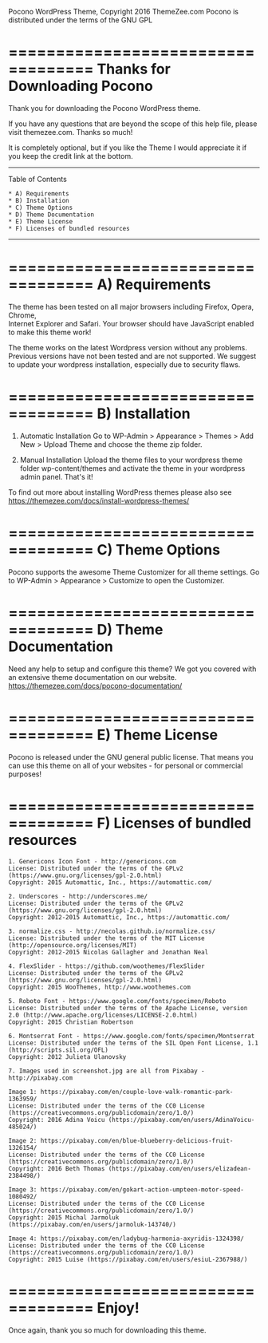Pocono WordPress Theme, Copyright 2016 ThemeZee.com
Pocono is distributed under the terms of the GNU GPL

===================================
Thanks for Downloading Pocono
===================================

Thank you for downloading the Pocono WordPress theme.

If you have any questions that are beyond the scope of this help file, 
please visit themezee.com. Thanks so much!

It is completely optional, but if you like the Theme I would appreciate it if 
you keep the credit link at the bottom.

-----------------------------------
Table of Contents

    * A) Requirements
    * B) Installation
    * C) Theme Options
    * D) Theme Documentation
    * E) Theme License
	* F) Licenses of bundled resources
-----------------------------------

===================================
A) Requirements
===================================

The theme has been tested on all major browsers including Firefox, Opera, Chrome,  
Internet Explorer and Safari. Your browser should have JavaScript enabled to make this theme work!

The theme works on the latest Wordpress version without any problems. Previous versions have not been tested
and are not supported. We suggest to update your wordpress installation, especially due to security flaws.

===================================
B) Installation
===================================

   1. Automatic Installation
      Go to WP-Admin > Appearance > Themes > Add New > Upload Theme and choose the theme zip folder.

   2. Manual Installation
      Upload the theme files to your wordpress theme folder wp-content/themes and activate the theme in
      your wordpress admin panel. That's it!

To find out more about installing WordPress themes please also see https://themezee.com/docs/install-wordpress-themes/

===================================
C) Theme Options
===================================

Pocono supports the awesome Theme Customizer for all theme settings. 
Go to WP-Admin > Appearance > Customize to open the Customizer.

===================================
D) Theme Documentation
===================================

Need any help to setup and configure this theme? We got you covered with an extensive theme documentation on our website.
https://themezee.com/docs/pocono-documentation/

===================================
E) Theme License
===================================

Pocono is released under the GNU general public license. 
That means you can use this theme on all of your websites - for personal or commercial purposes!

===================================
F) Licenses of bundled resources
===================================

	1. Genericons Icon Font - http://genericons.com
	License: Distributed under the terms of the GPLv2 (https://www.gnu.org/licenses/gpl-2.0.html)
	Copyright: 2015 Automattic, Inc., https://automattic.com/
	
	2. Underscores - http://underscores.me/
	License: Distributed under the terms of the GPLv2 (https://www.gnu.org/licenses/gpl-2.0.html)
	Copyright: 2012-2015 Automattic, Inc., https://automattic.com/

	3. normalize.css - http://necolas.github.io/normalize.css/
	License: Distributed under the terms of the MIT License (http://opensource.org/licenses/MIT)
	Copyright: 2012-2015 Nicolas Gallagher and Jonathan Neal
	
	4. FlexSlider - https://github.com/woothemes/FlexSlider
	License: Distributed under the terms of the GPLv2 (https://www.gnu.org/licenses/gpl-2.0.html)
	Copyright: 2015 WooThemes, http://www.woothemes.com
	
	5. Roboto Font - https://www.google.com/fonts/specimen/Roboto
	License: Distributed under the terms of the Apache License, version 2.0 (http://www.apache.org/licenses/LICENSE-2.0.html)
	Copyright: 2015 Christian Robertson
	
	6. Montserrat Font - https://www.google.com/fonts/specimen/Montserrat
	License: Distributed under the terms of the SIL Open Font License, 1.1 (http://scripts.sil.org/OFL)
	Copyright: 2012 Julieta Ulanovsky
	
	7. Images used in screenshot.jpg are all from Pixabay - http://pixabay.com
	
	Image 1: https://pixabay.com/en/couple-love-walk-romantic-park-1363959/
	License: Distributed under the terms of the CC0 License (https://creativecommons.org/publicdomain/zero/1.0/)
	Copyright: 2016 Adina Voicu (https://pixabay.com/en/users/AdinaVoicu-485024/)
	
	Image 2: https://pixabay.com/en/blue-blueberry-delicious-fruit-1326154/
	License: Distributed under the terms of the CC0 License (https://creativecommons.org/publicdomain/zero/1.0/)
	Copyright: 2016 Beth Thomas (https://pixabay.com/en/users/elizadean-2384498/)
	
	Image 3: https://pixabay.com/en/gokart-action-umpteen-motor-speed-1080492/
	License: Distributed under the terms of the CC0 License (https://creativecommons.org/publicdomain/zero/1.0/)
	Copyright: 2015 Michal Jarmoluk (https://pixabay.com/en/users/jarmoluk-143740/)
	
	Image 4: https://pixabay.com/en/ladybug-harmonia-axyridis-1324398/
	License: Distributed under the terms of the CC0 License (https://creativecommons.org/publicdomain/zero/1.0/)
	Copyright: 2015 Luise (https://pixabay.com/en/users/esiuL-2367988/)

===================================
Enjoy!
===================================

Once again, thank you so much for downloading this theme. 